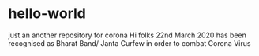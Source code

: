 # hello-world
just an another repository for corona
Hi folks
22nd March 2020 has been recognised as Bharat Band/ Janta Curfew in order to combat Corona Virus 
